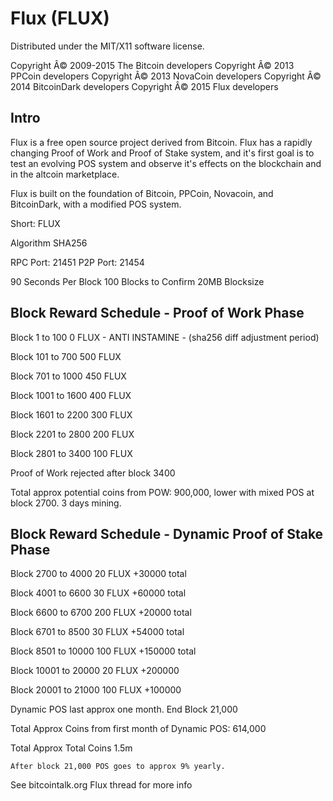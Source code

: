 Flux (FLUX)
===================
Distributed under the MIT/X11 software license.

Copyright Â© 2009-2015 The Bitcoin developers
Copyright Â© 2013 PPCoin developers
Copyright Â© 2013 NovaCoin developers
Copyright Â© 2014 BitcoinDark developers
Copyright Â© 2015 Flux developers

Intro
-----
Flux is a free open source project derived from Bitcoin. Flux has a rapidly changing Proof of Work and Proof of Stake system, and it's first goal is to test an evolving POS system and observe it's effects on the blockchain and in the altcoin marketplace.

Flux is built on the foundation of Bitcoin, PPCoin, Novacoin, and BitcoinDark, with a modified POS system.

Short: FLUX

Algorithm SHA256


RPC Port: 21451
P2P Port: 21454



90 Seconds Per Block
100 Blocks to Confirm
20MB Blocksize


Block Reward Schedule - Proof of Work Phase
-------------------------------------------
Block 1 to 100
    0 FLUX - ANTI INSTAMINE - (sha256 diff adjustment period)

Block 101 to 700
    500 FLUX
	
Block 701 to 1000
	450 FLUX

Block 1001 to 1600
	400 FLUX

Block 1601 to 2200
	300 FLUX

Block 2201 to 2800
	200 FLUX

Block 2801 to 3400
	100 FLUX

Proof of Work rejected after block 3400


Total approx potential coins from POW: 900,000, lower with mixed POS at block 2700. 3 days mining.
 





Block Reward Schedule - Dynamic Proof of Stake Phase
-------------------------------------------
Block 2700 to 4000
	20 FLUX
	+30000 total
	
Block 4001 to 6600
	30 FLUX
	+60000 total

Block 6600 to 6700
	200 FLUX
	+20000 total

Block 6701 to 8500
	30 FLUX
	+54000 total

Block 8501 to 10000
	100 FLUX 
	+150000 total

Block 10001 to 20000
	20 FLUX
	+200000

Block 20001 to 21000
	100 FLUX
	+100000

Dynamic POS last approx one month. End Block 21,000
	
Total Approx Coins from first month of Dynamic POS: 614,000

Total Approx Total Coins 1.5m

	After block 21,000 POS goes to approx 9% yearly.






See bitcointalk.org Flux thread for more info

